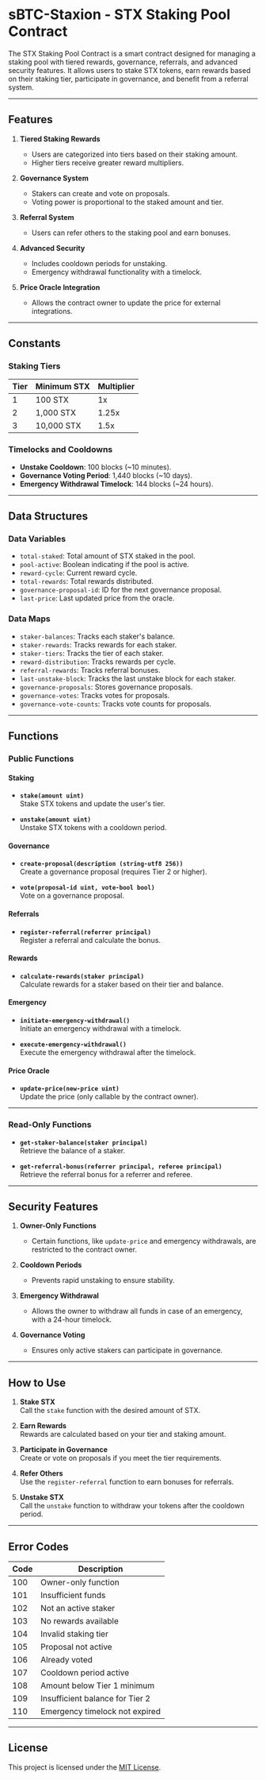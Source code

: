 # sBTC-Staxion - STX Staking Pool Contract

The STX Staking Pool Contract is a smart contract designed for managing a staking pool with tiered rewards, governance, referrals, and advanced security features. It allows users to stake STX tokens, earn rewards based on their staking tier, participate in governance, and benefit from a referral system.

---

## Features

1. **Tiered Staking Rewards**  
    - Users are categorized into tiers based on their staking amount.
    - Higher tiers receive greater reward multipliers.

2. **Governance System**  
    - Stakers can create and vote on proposals.
    - Voting power is proportional to the staked amount and tier.

3. **Referral System**  
    - Users can refer others to the staking pool and earn bonuses.

4. **Advanced Security**  
    - Includes cooldown periods for unstaking.
    - Emergency withdrawal functionality with a timelock.

5. **Price Oracle Integration**  
    - Allows the contract owner to update the price for external integrations.

---

## Constants

### Staking Tiers
| Tier | Minimum STX | Multiplier |
|------|-------------|------------|
| 1    | 100 STX     | 1x         |
| 2    | 1,000 STX   | 1.25x      |
| 3    | 10,000 STX  | 1.5x       |

### Timelocks and Cooldowns
- **Unstake Cooldown**: 100 blocks (~10 minutes).
- **Governance Voting Period**: 1,440 blocks (~10 days).
- **Emergency Withdrawal Timelock**: 144 blocks (~24 hours).

---

## Data Structures

### Data Variables
- `total-staked`: Total amount of STX staked in the pool.
- `pool-active`: Boolean indicating if the pool is active.
- `reward-cycle`: Current reward cycle.
- `total-rewards`: Total rewards distributed.
- `governance-proposal-id`: ID for the next governance proposal.
- `last-price`: Last updated price from the oracle.

### Data Maps
- `staker-balances`: Tracks each staker's balance.
- `staker-rewards`: Tracks rewards for each staker.
- `staker-tiers`: Tracks the tier of each staker.
- `reward-distribution`: Tracks rewards per cycle.
- `referral-rewards`: Tracks referral bonuses.
- `last-unstake-block`: Tracks the last unstake block for each staker.
- `governance-proposals`: Stores governance proposals.
- `governance-votes`: Tracks votes for proposals.
- `governance-vote-counts`: Tracks vote counts for proposals.

---

## Functions

### Public Functions

#### Staking
- **`stake(amount uint)`**  
  Stake STX tokens and update the user's tier.

- **`unstake(amount uint)`**  
  Unstake STX tokens with a cooldown period.

#### Governance
- **`create-proposal(description (string-utf8 256))`**  
  Create a governance proposal (requires Tier 2 or higher).

- **`vote(proposal-id uint, vote-bool bool)`**  
  Vote on a governance proposal.

#### Referrals
- **`register-referral(referrer principal)`**  
  Register a referral and calculate the bonus.

#### Rewards
- **`calculate-rewards(staker principal)`**  
  Calculate rewards for a staker based on their tier and balance.

#### Emergency
- **`initiate-emergency-withdrawal()`**  
  Initiate an emergency withdrawal with a timelock.

- **`execute-emergency-withdrawal()`**  
  Execute the emergency withdrawal after the timelock.

#### Price Oracle
- **`update-price(new-price uint)`**  
  Update the price (only callable by the contract owner).

---

### Read-Only Functions

- **`get-staker-balance(staker principal)`**  
  Retrieve the balance of a staker.

- **`get-referral-bonus(referrer principal, referee principal)`**  
  Retrieve the referral bonus for a referrer and referee.

---

## Security Features

1. **Owner-Only Functions**  
    - Certain functions, like `update-price` and emergency withdrawals, are restricted to the contract owner.

2. **Cooldown Periods**  
    - Prevents rapid unstaking to ensure stability.

3. **Emergency Withdrawal**  
    - Allows the owner to withdraw all funds in case of an emergency, with a 24-hour timelock.

4. **Governance Voting**  
    - Ensures only active stakers can participate in governance.

---

## How to Use

1. **Stake STX**  
    Call the `stake` function with the desired amount of STX.

2. **Earn Rewards**  
    Rewards are calculated based on your tier and staking amount.

3. **Participate in Governance**  
    Create or vote on proposals if you meet the tier requirements.

4. **Refer Others**  
    Use the `register-referral` function to earn bonuses for referrals.

5. **Unstake STX**  
    Call the `unstake` function to withdraw your tokens after the cooldown period.

---

## Error Codes

| Code | Description                     |
|------|---------------------------------|
| 100  | Owner-only function             |
| 101  | Insufficient funds              |
| 102  | Not an active staker            |
| 103  | No rewards available            |
| 104  | Invalid staking tier            |
| 105  | Proposal not active             |
| 106  | Already voted                   |
| 107  | Cooldown period active          |
| 108  | Amount below Tier 1 minimum     |
| 109  | Insufficient balance for Tier 2 |
| 110  | Emergency timelock not expired  |

---

## License

This project is licensed under the [MIT License](LICENSE).

